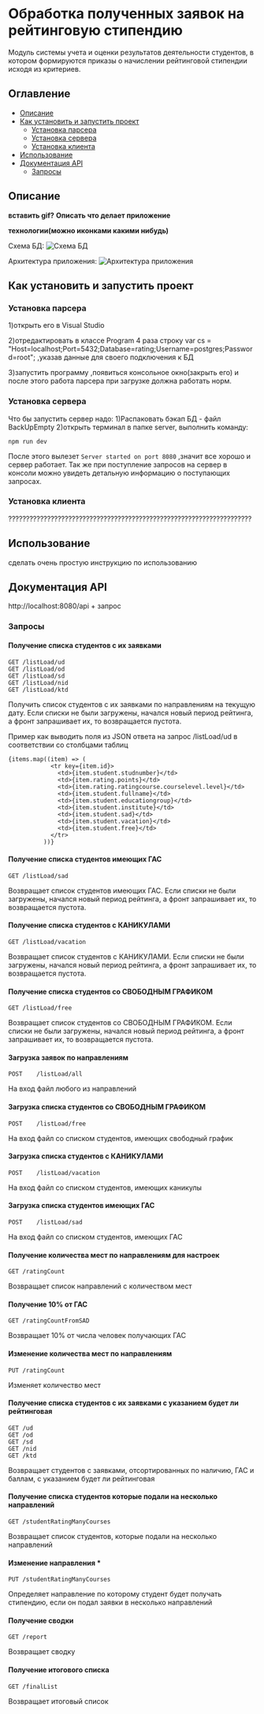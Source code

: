# Обработка полученных заявок на рейтинговую стипендию
Модуль системы учета и оценки результатов деятельности студентов, в котором формируются приказы о начислении рейтинговой стипендии  исходя из критериев.

## Оглавление   
- [Описание](#Описание)
- [Как установить и запустить проект](#Установка)
    - [Установка парсера](#Парсер)
    - [Установка сервера](#Сервер)
    - [Установка клиента](#Клиент)
- [Использование](#Использование)
- [Документация API](#Документация_API)
    - [Запросы](#Запросы)

##  <a name="Описание"> Описание </a> 
**вставить gif?**
**Описать что делает приложение**

**технологии(можно иконками какими нибудь)**

Схема БД:
![Схема БД](https://github.com/KutenkovV/Student-Raiting/blob/Third-line/source/бд.png)

Архитектура приложения:
![Архитектура приложения](https://github.com/KutenkovV/Student-Raiting/blob/Third-line/source/fh%5Bbntrnehf%20ghbkj%3Btybz.png)


## <a name="Установка"> Как установить и запустить проект </a> 

### <a name="Парсер">  Установка парсера </a> 

1)открыть его в Visual Studio 

2)отредактировать в классе Program 4 раза строку var cs = "Host=localhost;Port=5432;Database=rating;Username=postgres;Password=root"; ,указав данные для своего подключения к БД 

3)запустить программу ,появиться консольное окно(закрыть его) и после этого работа парсера при загрузке должна работать норм.

### <a name="Сервер">  Установка сервера </a> 
Что бы запустить сервер надо:
1)Распаковать бэкап БД - файл BackUpEmpty
2)открыть терминал в папке server, выполнить команду: 
```
npm run dev
```
После этого вылезет `Server started on port 8080` ,значит все хорошо и сервер работает.
Так же при поступление запросов на сервер в консоли можно увидеть детальную информацию о поступающих запросах.

### <a name="Клиент">  Установка клиента </a> 

?????????????????????????????????????????????????????????????????????

##  <a name="Использование">  Использование </a> 
сделать очень простую инструкцию по использованию

##  <a name="Документация_API">Документация API </a> 

http://localhost:8080/api + запрос


### <a name="Запросы">  Запросы </a> 

#### Получение списка студентов с их заявками

```
GET	/listLoad/ud
GET	/listLoad/od
GET	/listLoad/sd	
GET	/listLoad/nid	
GET	/listLoad/ktd
```	
Получить список студентов с их заявками по направлениям на текущую дату. Если списки не были загружены, начался новый период рейтинга, а фронт запрашивает их, то возвращается пустота.

Пример как выводить поля из JSON ответа на запрос /listLoad/ud в соответствии со столбцами таблиц
```
{items.map((item) => (
            <tr key={item.id}>
              <td>{item.student.studnumber}</td>
              <td>{item.rating.points}</td>
              <td>{item.rating.ratingcourse.courselevel.level}</td>
              <td>{item.student.fullname}</td>
              <td>{item.student.educationgroup}</td>
              <td>{item.student.institute}</td>
              <td>{item.student.sad}</td>
              <td>{item.student.vacation}</td>
              <td>{item.student.free}</td>
            </tr>
          ))}
```


#### Получение списка студентов имеющих ГАС
```
GET	/listLoad/sad
```	
Возвращает список студентов имеющих ГАС. Если списки не были загружены, начался новый период рейтинга, а фронт запрашивает их, то возвращается пустота.

#### Получение списка студентов с КАНИКУЛАМИ
```
GET	/listLoad/vacation
```	
Возвращает список студентов с КАНИКУЛАМИ. Если списки не были загружены, начался новый период рейтинга, а фронт запрашивает их, то возвращается пустота.

#### Получение списка студентов со СВОБОДНЫМ ГРАФИКОМ
```
GET	/listLoad/free
```		
Возвращает список студентов со СВОБОДНЫМ ГРАФИКОМ. Если списки не были загружены, начался новый период рейтинга, а фронт запрашивает их, то возвращается пустота.

#### Загрузка заявок по направлениям
```
POST	/listLoad/all
```	
На вход файл любого из направлений

#### Загрузка списка студентов со СВОБОДНЫМ ГРАФИКОМ
```
POST	/listLoad/free
```	
На вход файл со списком студентов, имеющих свободный график

#### Загрузка списка студентов с КАНИКУЛАМИ
```
POST	/listLoad/vacation
```	
На вход файл со списком студентов, имеющих каникулы

#### Загрузка списка студентов имеющих ГАС
```
POST	/listLoad/sad
```	
На вход файл со списком студентов, имеющих ГАС

#### Получение количества мест по направлениям для настроек
```
GET	/ratingCount
```	
Возвращает список направлений с количеством мест

#### Получение 10% от ГАС
```
GET	/ratingCountFromSAD
```	
Возвращает 10% от числа человек получающих ГАС

#### Изменение количества мест по направлениям
```
PUT	/ratingCount
```	
Изменяет количество мест 

#### Получение списка студентов с их заявками с указанием будет ли рейтинговая 
```
GET	/ud
GET	/od	
GET	/sd	
GET	/nid	
GET	/ktd	
```	
Возвращает студентов с заявками, отсортированных по наличию, ГАС и баллам, с указанием будет ли рейтинговая 
 
#### Получение списка студентов которые подали на несколько направлений
```
GET	/studentRatingManyCourses
```	
Возвращает список студентов, которые подали на несколько направлений

#### Изменение направления *
```
PUT	/studentRatingManyCourses
```	
Определяет направление по которому студент будет получать стипендию, если он подал заявки в несколько направлений

#### Получение сводки
```
GET	/report
```	
Возвращает сводку 

#### Получение итогового списка
```
GET	/finalList
```	
Возвращает итоговый список




   
